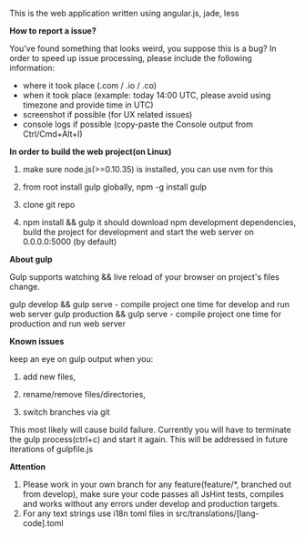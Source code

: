 This is the web application written using angular.js, jade, less

**How to report a issue?**

You've found something that looks weird, you suppose this is a bug?
In order to speed up issue processing, please include the following information:
- where it took place (.com / .io / .co)
- when it took place (example: today 14:00 UTC, please avoid using timezone and provide time in UTC)
- screenshot if possible (for UX related issues)
- console logs if possible (copy-paste the Console output from Ctrl/Cmd+Alt+I)

**In order to build the web project(on Linux)**

1. make sure node.js(>=0.10.35) is installed, you can use nvm for this

2. from root install gulp globally, npm -g install gulp

3. clone git repo

4. npm install && gulp
it should download npm development dependencies, build the project for development and start the web server on 0.0.0.0:5000 (by default)

**About gulp**

Gulp supports watching && live reload of your browser on project's files change.

gulp develop && gulp serve - compile project one time for develop and run web server
gulp production && gulp serve - compile project one time for production and run web server

**Known issues**

keep an eye on gulp output when you:

1. add new files,

2. rename/remove files/directories,

3. switch branches via git

This most likely will cause build failure. Currently you will have to terminate the gulp process(ctrl+c) and start it again. This will be addressed in future iterations of gulpfile.js

**Attention**

1. Please work in your own branch for any feature(feature/*, branched out from develop), make sure your code passes all JsHint tests, compiles and works without any errors under develop and production targets.
2. For any text strings use i18n toml files in src/translations/[lang-code].toml

